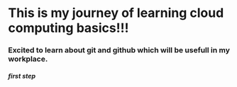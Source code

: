 # This is my journey of learning cloud computing basics!!!
### Excited to learn about git and github which will be usefull in my workplace.


##### first step
